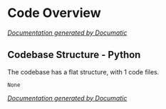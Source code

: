 # Code Overview

[_Documentation generated by Documatic_](https://www.documatic.com?437708339)

<!---Documatic-section-Codebase Structure _ Python-start--->
## Codebase Structure - Python

The codebase has a flat structure, with 1 code files.

<!---Documatic-block-system_architecture-start--->
```mermaid
None
```
<!---Documatic-block-system_architecture-end--->
<!---Documatic-section-Codebase Structure _ Python-end--->

[_Documentation generated by Documatic_](https://www.documatic.com?437708339)